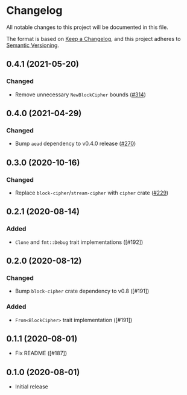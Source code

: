 # Changelog
All notable changes to this project will be documented in this file.

The format is based on [Keep a Changelog](https://keepachangelog.com/en/1.0.0/),
and this project adheres to [Semantic Versioning](https://semver.org/spec/v2.0.0.html).

## 0.4.1 (2021-05-20)
### Changed
- Remove unnecessary `NewBlockCipher` bounds ([#314])

[#314]: https://github.com/RustCrypto/AEADs/pull/314

## 0.4.0 (2021-04-29)
### Changed
- Bump `aead` dependency to v0.4.0 release ([#270])

[#270]: https://github.com/RustCrypto/AEADs/pull/270

## 0.3.0 (2020-10-16)
### Changed
- Replace `block-cipher`/`stream-cipher` with `cipher` crate ([#229])

[#229]: https://github.com/RustCrypto/AEADs/pull/229

## 0.2.1 (2020-08-14)
### Added
- `Clone` and `fmt::Debug` trait implementations ([#192])

[192]: https://github.com/RustCrypto/AEADs/pull/192

## 0.2.0 (2020-08-12)
### Changed
- Bump `block-cipher` crate dependency to v0.8 ([#191])

### Added
- `From<BlockCipher>` trait implementation ([#191])

[191]: https://github.com/RustCrypto/AEADs/pull/191

## 0.1.1 (2020-08-01)
- Fix README ([#187])

[187]: https://github.com/RustCrypto/AEADs/pull/187

## 0.1.0 (2020-08-01)
- Initial release
